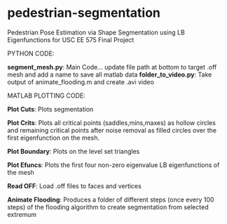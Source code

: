 # pedestrian-segmentation
Pedestrian Pose Estimation via Shape Segmentation using LB Eigenfunctions for USC EE 575 Final Project

PYTHON CODE:

**segment_mesh.py**: Main Code... update file path at bottom to target .off mesh and add a name to save all matlab data
**folder_to_video.py**: Take output of animate_flooding.m and create .avi video

MATLAB PLOTTING CODE:

**Plot Cuts**: Plots segmentation 

**Plot Crits**: Plots all critical points (saddles,mins,maxes) as hollow circles and remaining critical points after noise removal as filled circles over the first eigenfunction on the mesh.

**Plot Boundary**: Plots on the level set triangles

**Plot Efuncs**: Plots the first four non-zero eigenvalue LB eigenfunctions of the mesh

**Read OFF**: Load .off files to faces and vertices

**Animate Flooding**: Produces a folder of different steps (once every 100 steps) of the flooding algorithm to create segmentation from selected extremum
